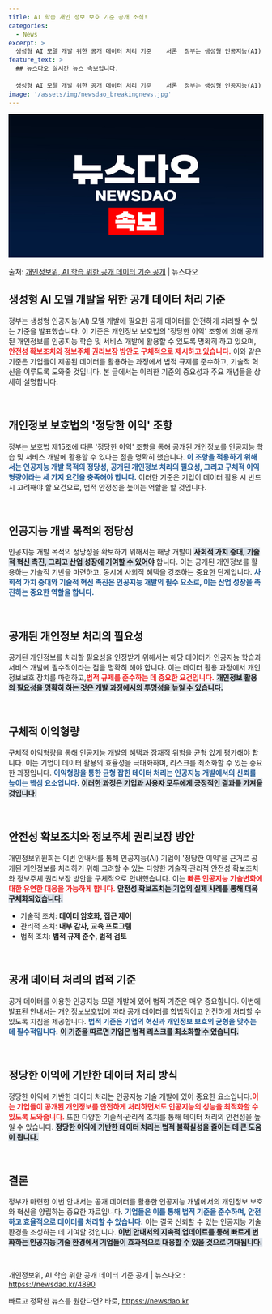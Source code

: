 ```yaml
---
title: AI 학습 개인 정보 보호 기준 공개 소식!
categories:
  - News
excerpt: >
  생성형 AI 모델 개발 위한 공개 데이터 처리 기준    서론  정부는 생성형 인공지능(AI) 모델 개발에 …
feature_text: >
  ## 뉴스다오 실시간 뉴스 속보입니다.

  생성형 AI 모델 개발 위한 공개 데이터 처리 기준    서론  정부는 생성형 인공지능(AI) 모델 개발에 …
image: '/assets/img/newsdao_breakingnews.jpg'
---
```


![뉴스다오 속보](/assets/img/newsdao_breakingnews.jpg)

<p>출처: <a href="httpss://newsdao.kr/4890" rel="dofollow">개인정보위, AI 학습 위한 공개 데이터 기준 공개</a> | 뉴스다오</p>

<h2 data-ke-size="size26">생성형 AI 모델 개발을 위한 공개 데이터 처리 기준</h2>

정부는 생성형 인공지능(AI) 모델 개발에 필요한 공개 데이터를 안전하게 처리할 수 있는 기준을 발표했습니다. 이 기준은 개인정보 보호법의 '정당한 이익' 조항에 의해 공개된 개인정보를 인공지능 학습 및 서비스 개발에 활용할 수 있도록 명확히 하고 있으며, <b><span style="color: #ee2323;">안전성 확보조치와 정보주체 권리보장 방안도 구체적으로 제시하고 있습니다.</span></b> 이와 같은 기준은 기업들이 제공된 데이터를 활용하는 과정에서 법적 규제를 준수하고, 기술적 혁신을 이루도록 도와줄 것입니다. 본 글에서는 이러한 기준의 중요성과 주요 개념들을 상세히 설명합니다.

<p data-ke-size="size16">&nbsp;</p>

<h2 data-ke-size="size26">개인정보 보호법의 '정당한 이익' 조항</h2>

정부는 보호법 제15조에 따른 '정당한 이익' 조항을 통해 공개된 개인정보를 인공지능 학습 및 서비스 개발에 활용할 수 있다는 점을 명확히 했습니다. <b><span style="color: #1a5490;">이 조항을 적용하기 위해서는 인공지능 개발 목적의 정당성, 공개된 개인정보 처리의 필요성, 그리고 구체적 이익형량이라는 세 가지 요건을 충족해야 합니다.</span></b> 이러한 기준은 기업이 데이터 활용 시 반드시 고려해야 할 요건으로, 법적 안정성을 높이는 역할을 할 것입니다.

<p data-ke-size="size16">&nbsp;</p>

<h2 data-ke-size="size26">인공지능 개발 목적의 정당성</h2>

인공지능 개발 목적의 정당성을 확보하기 위해서는 해당 개발이 <b><span style="background-color: #21538527;">사회적 가치 증대, 기술적 혁신 촉진, 그리고 산업 성장에 기여할 수 있어야</span></b> 합니다. 이는 공개된 개인정보를 활용하는 기술적 기반을 마련하고, 동시에 사회적 혜택을 강조하는 중요한 단계입니다. <b><span style="color: #1a5490;">사회적 가치 증대와 기술적 혁신 촉진은 인공지능 개발의 필수 요소로, 이는 산업 성장을 촉진하는 중요한 역할을 합니다.</span></b>

<p data-ke-size="size16">&nbsp;</p>

<h2 data-ke-size="size26">공개된 개인정보 처리의 필요성</h2>

공개된 개인정보를 처리할 필요성을 인정받기 위해서는 해당 데이터가 인공지능 학습과 서비스 개발에 필수적이라는 점을 명확히 해야 합니다. 이는 데이터 활용 과정에서 개인정보보호 장치를 마련하고,<b><span style="color: #ee2323;">법적 규제를 준수하는 데 중요한 요건입니다.</span></b> <b><span style="background-color: #21538527;">개인정보 활용의 필요성을 명확히 하는 것은 개발 과정에서의 투명성을 높일 수 있습니다.</span></b>

<p data-ke-size="size16">&nbsp;</p>

<h2 data-ke-size="size26">구체적 이익형량</h2>

구체적 이익형량을 통해 인공지능 개발의 혜택과 잠재적 위험을 균형 있게 평가해야 합니다. 이는 기업이 데이터 활용의 효율성을 극대화하며, 리스크를 최소화할 수 있는 중요한 과정입니다. <b><span style="color: #1a5490;">이익형량을 통한 균형 잡힌 데이터 처리는 인공지능 개발에서의 신뢰를 높이는 핵심 요소입니다.</span></b> <b><span style="background-color: #21538527;">이러한 과정은 기업과 사용자 모두에게 긍정적인 결과를 가져올 것입니다.</span></b>

<p data-ke-size="size16">&nbsp;</p>

<h2 data-ke-size="size26">안전성 확보조치와 정보주체 권리보장 방안</h2>

개인정보위원회는 이번 안내서를 통해 인공지능(AI) 기업이 '정당한 이익'을 근거로 공개된 개인정보를 처리하기 위해 고려할 수 있는 다양한 기술적·관리적 안전성 확보조치와 정보주체 권리보장 방안을 구체적으로 안내했습니다. 이는 <b><span style="color: #ee2323;">빠른 인공지능 기술변화에 대한 유연한 대응을 가능하게 합니다.</span></b> <b><span style="background-color: #21538527;">안전성 확보조치는 기업의 실제 사례를 통해 더욱 구체화되었습니다.</span></b>

<ul>
    <li>기술적 조치: <b>데이터 암호화, 접근 제어</b></li>
    <li>관리적 조치: <b>내부 감사, 교육 프로그램</b></li>
    <li>법적 조치: <b>법적 규제 준수, 법적 검토</b></li>
</ul>

<p data-ke-size="size16">&nbsp;</p>

<h2 data-ke-size="size26">공개 데이터 처리의 법적 기준</h2>

공개 데이터를 이용한 인공지능 모델 개발에 있어 법적 기준은 매우 중요합니다. 이번에 발표된 안내서는 개인정보보호법에 따라 공개 데이터를 합법적이고 안전하게 처리할 수 있도록 지침을 제공합니다. <b><span style="color: #1a5490;">법적 기준은 기업의 혁신과 개인정보 보호의 균형을 맞추는 데 필수적입니다.</span></b> <b><span style="background-color: #21538527;">이 기준을 따르면 기업은 법적 리스크를 최소화할 수 있습니다.</span></b>

<p data-ke-size="size16">&nbsp;</p>

<h2 data-ke-size="size26">정당한 이익에 기반한 데이터 처리 방식</h2>

정당한 이익에 기반한 데이터 처리는 인공지능 기술 개발에 있어 중요한 요소입니다.<b><span style="color: #ee2323;">이는 기업들이 공개된 개인정보를 안전하게 처리하면서도 인공지능의 성능을 최적화할 수 있도록 도와줍니다.</span></b> 또한 다양한 기술적·관리적 조치를 통해 데이터 처리의 안전성을 높일 수 있습니다. <b><span style="background-color: #21538527;">정당한 이익에 기반한 데이터 처리는 법적 불확실성을 줄이는 데 큰 도움이 됩니다.</span></b>

<p data-ke-size="size16">&nbsp;</p>

<h2 data-ke-size="size26">결론</h2>

정부가 마련한 이번 안내서는 공개 데이터를 활용한 인공지능 개발에서의 개인정보 보호와 혁신을 양립하는 중요한 자료입니다. <b><span style="color: #1a5490;">기업들은 이를 통해 법적 기준을 준수하며, 안전하고 효율적으로 데이터를 처리할 수 있습니다.</span></b> 이는 결국 신뢰할 수 있는 인공지능 기술 환경을 조성하는 데 기여할 것입니다. <b><span style="background-color: #21538527;">이번 안내서의 지속적 업데이트를 통해 빠르게 변화하는 인공지능 기술 환경에서 기업들이 효과적으로 대응할 수 있을 것으로 기대됩니다.</span></b>

<p data-ke-size="size16">&nbsp;</p>

개인정보위, AI 학습 위한 공개 데이터 기준 공개 | 뉴스다오  : <a href="httpss://newsdao.kr/4890">httpss://newsdao.kr/4890</a> 

빠르고 정확한 뉴스를 원한다면? 바로, <a href="httpss://newsdao.kr" rel="dofollow">httpss://newsdao.kr</a>


